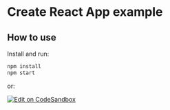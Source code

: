 # Create React App example

## How to use

Install and run:

```sh
npm install
npm start
```

or:

[![Edit on CodeSandbox](https://codesandbox.io/static/img/play-codesandbox.svg)]()


